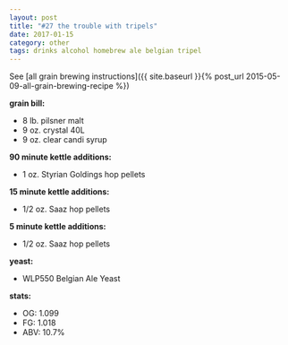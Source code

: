 ```yaml
---
layout: post
title: "#27 the trouble with tripels"
date: 2017-01-15
category: other
tags: drinks alcohol homebrew ale belgian tripel
---
```

See  [all grain brewing instructions]({{ site.baseurl }}{% post_url 2015-05-09-all-grain-brewing-recipe %})

**grain bill:**
* 8 lb. pilsner malt
* 9 oz. crystal 40L
* 9 oz. clear candi syrup

**90 minute kettle additions:**
* 1 oz. Styrian Goldings hop pellets

**15 minute kettle additions:**
* 1/2 oz. Saaz hop pellets

**5 minute kettle additions:**
* 1/2 oz. Saaz hop pellets

**yeast:**
* WLP550 Belgian Ale Yeast

**stats:**
* OG: 1.099
* FG: 1.018
* ABV: 10.7%
